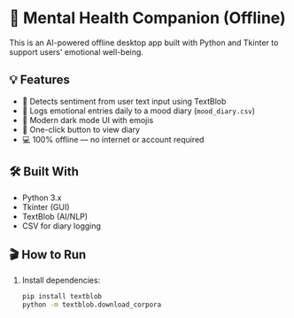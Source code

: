 # 🧠 Mental Health Companion (Offline)

This is an AI-powered offline desktop app built with Python and Tkinter to support users' emotional well-being.

## 💡 Features

- 🧾 Detects sentiment from user text input using TextBlob
- 📓 Logs emotional entries daily to a mood diary (`mood_diary.csv`)
- 🎨 Modern dark mode UI with emojis
- 📖 One-click button to view diary
- 💻 100% offline — no internet or account required

## 🛠️ Built With

- Python 3.x
- Tkinter (GUI)
- TextBlob (AI/NLP)
- CSV for diary logging

## 🎬 How to Run

1. Install dependencies:
   ```bash
   pip install textblob
   python -m textblob.download_corpora
